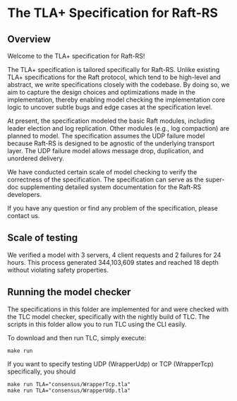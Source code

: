 # The TLA+ Specification for Raft-RS

## Overview

Welcome to the TLA+ specification for Raft-RS!

The TLA+ specification is tailored specifically for Raft-RS.
Unlike existing TLA+ specifications for the Raft protocol, which tend to be high-level and abstract,
we write specifications closely with the codebase.
By doing so, we aim to capture the design choices and optimizations made in the implementation,
thereby enabling model checking the implementation core logic to uncover subtle bugs and edge cases at the specification level.

At present, the specification modeled the basic Raft modules, including leader election and log replication.
Other modules (e.g., log compaction) are planned to model.
The specification assumes the UDP failure model because Raft-RS is designed to be agnostic of the underlying transport layer.
The UDP failure model allows message drop, duplication, and unordered delivery.

We have conducted certain scale of model checking to verify the correctness of the specification.
The specification can serve as the super-doc supplementing detailed system documentation for the Raft-RS developers.

If you have any question or find any problem of the specification, please contact us.

## Scale of testing

We verified a model with 3 servers, 4 client requests and 2 failures for 24 hours. This process generated 344,103,609 states and reached 18 depth without violating safety properties.

## Running the model checker

The specifications in this folder are implemented for and were checked with the TLC model checker, specifically with the nightly build of TLC. The scripts in this folder allow you to run TLC using the CLI easily.

To download and then run TLC, simply execute:

```shell
make run
```

If you want to specify testing UDP (WrapperUdp) or TCP (WrapperTcp) specifically, you should

```shell
make run TLA="consensus/WrapperTcp.tla"
make run TLA="consensus/WrapperUdp.tla"
```
